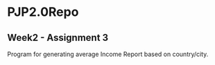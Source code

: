 # PJP2.0Repo
## Week2 - Assignment 3
Program for generating average Income Report based on country/city.
